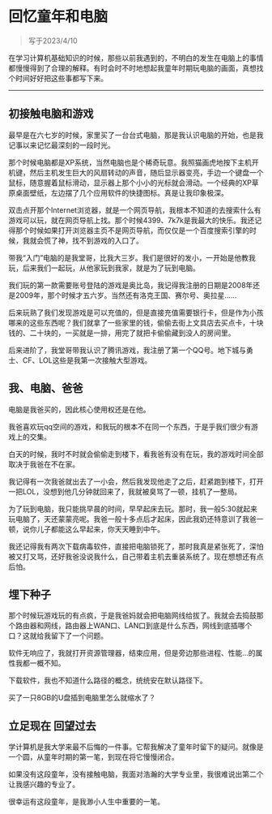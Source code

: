 # 回忆童年和电脑

> 写于2023/4/10

在学习计算机基础知识的时候，那些以前我遇到的，不明白的发生在电脑上的事情都慢慢得到了合理的解释。有时会时不时地想起我童年时期玩电脑的画面，真想找个时间好好把这些事都写下来。

---

## 初接触电脑和游戏

最早是在六七岁的时候，家里买了一台台式电脑，那是我认识电脑的开始，也是我记事以来记忆最深刻的一段时光。

那个时候电脑都是XP系统，当然电脑也是个稀奇玩意。我照猫画虎地按下主机开机键，然后主机发生巨大的风扇转动的声音，随后显示器变亮，手边一个键盘一个鼠标，随意握着鼠标滑动，显示器上那个小小的光标就会滑动。一个经典的XP草原桌面壁纸，左边摆了几个应用软件的快捷图标。真是让我印象极深。

双击点开那个Internet浏览器，就是一个网页导航，我根本不知道的去搜索什么有游戏可以玩，就在网页导航上找。那个时候4399、7k7k是我最大的快乐。我还记得那个时候如果打开浏览器主页不是网页导航，而仅仅是一个百度搜索引擎的时候，我就会慌了神，找不到游戏的入口了。

带我“入门”电脑的是我堂哥，比我大三岁。我们是很好的发小，一开始是他教我玩，后来我们一起玩，从他家玩到我家，就是为了玩到电脑。

我们玩的第一款需要账号登陆的游戏是奥比岛，我记得我注册的日期是2008年还是2009年，那个时候才五六岁。当然还有洛克王国、赛尔号、奥拉星……

后来玩熟了我们发现游戏是可以充值的，但是直接充值需要银行卡，但是作为小孩哪来的这些东西呢？我们就拿了一些家里的钱，偷偷去街上文具店去买点卡，十块钱的、二十块的，一买就是一排，用完了就把卡偷偷藏到没人的房间里。

后来进阶了，我堂哥带我认识了腾讯游戏，我注册了第一个QQ号。地下城与勇士、CF、LOL这些是我第一次接触大型游戏。

## 我、电脑、爸爸

电脑是我爸买的，因此核心使用权还是在他。

我爸喜欢玩qq空间的游戏，和我玩的根本不在同一个东西，于是乎我们很少有游戏上的交集。

白天的时候，我时不时就会偷偷走到楼下，看我爸有没有在玩，我的游戏时间全部取决于我爸在不在家。

我记得有一次我爸就出去了一小会，然后我发现他走了之后，赶紧跑到楼下，打开一把LOL，没想到他几分钟就回来了，我就被臭骂了一顿，挂机了一整局。

为了玩到电脑，我只能挑早晨的时间，早早起床去玩。那时，我一般5:30就起来玩电脑了，天还蒙蒙亮呢。我爸一般十多点后才起床，因此我奶还特意训了我爸一顿，说你儿子都能这么早起来，你天天睡到中午。

我还记得我有两次下载病毒软件，直接把电脑锁死了，那时我真是紧张死了，深怕被又打又骂，还好我爸没说我什么，自己带着主机去重装系统了。现在想想还有点后怕。


## 埋下种子

那个时候玩游戏玩的有点疯，于是我爸妈就会把电脑网线给拔了。我就会去捣鼓那个路由器和网线，路由器上WAN口、LAN口到底是什么东西，网线到底插哪个口？这就给我留下了一个问题。

软件无响应了，我就打开资源管理器，结束应用，但是旁边那些进程、性能…的属性我都一概不知。

下载软件，我也不知道什么路径的概念，统统安在默认路径下。

买了一只8GB的U盘插到电脑里怎么就缩水了？


## 立足现在 回望过去

学计算机是我大学来最不后悔的一件事。它帮我解决了童年时留下的疑问。就像是一个圆，从童年时期的第一笔，到现在将它慢慢闭合。

如果没有这段童年，没有接触电脑，我面对浩瀚的大学专业里，我很难说出第二个让我感兴趣的专业了。

很幸运有这段童年，是我渺小人生中重要的一笔。